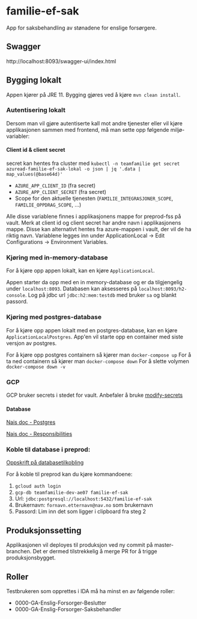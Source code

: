 # familie-ef-sak
App for saksbehandling av stønadene for enslige forsørgere.

## Swagger
http://localhost:8093/swagger-ui/index.html

## Bygging lokalt
Appen kjører på JRE 11. Bygging gjøres ved å kjøre `mvn clean install`. 

### Autentisering lokalt
Dersom man vil gjøre autentiserte kall mot andre tjenester eller vil kjøre applikasjonen sammen med frontend, må man sette opp følgende miljø-variabler:

#### Client id & client secret
secret kan hentes fra cluster med
`kubectl -n teamfamilie get secret azuread-familie-ef-sak-lokal -o json | jq '.data | map_values(@base64d)'`

* `AZURE_APP_CLIENT_ID` (fra secret)
* `AZURE_APP_CLIENT_SECRET` (fra secret)
* Scope for den aktuelle tjenesten (`FAMILIE_INTEGRASJONER_SCOPE`, `FAMILIE_OPPDRAG_SCOPE`, ...)

Alle disse variablene finnes i applikasjonens mappe for preprod-fss på vault. Merk at client id og client secret har andre navn i applikasjonens mappe. 
Disse kan alternativt hentes fra azure-mappen i vault, der vil de ha riktig navn. Variablene legges inn under ApplicationLocal -> Edit Configurations -> Environment Variables. 

### Kjøring med in-memory-database
For å kjøre opp appen lokalt, kan en kjøre `ApplicationLocal`.

Appen starter da opp med en in memory-database og er da tilgjengelig under `localhost:8093`.
Databasen kan aksesseres på `localhost:8093/h2-console`. Log på jdbc url `jdbc:h2:mem:testdb` med bruker `sa` og blankt passord.

### Kjøring med postgres-database
For å kjøre opp appen lokalt med en postgres-database, kan en kjøre `ApplicationLocalPostgres`.
App'en vil starte opp en container med siste versjon av postgres. 

For å kjøre opp postgres containern så kjører man `docker-compose up`
For å ta ned containern så kjører man `docker-compose down`
For å slette volymen `docker-compose down -v`

### GCP
GCP bruker secrets i stedet for vault.
Anbefaler å bruke [modify-secrets](https://github.com/rajatjindal/kubectl-modify-secret)

#### Database
[Nais doc - Postgres](https://doc.nais.io/persistence/postgres/)

[Nais doc - Responsibilities](https://doc.nais.io/persistence/responsibilities/)

### Koble til database i preprod:
[Oppskrift på databasetilkobling](https://github.com/navikt/familie/blob/cb403dbf0e7e5af2f5b0d8168d89dae87ce318c4/doc/utvikling/gcp/gcp_kikke_i_databasen.md)

For å koble til preprod kan du kjøre kommandoene:
1. `gcloud auth login`
2. `gcp-db teamfamilie-dev-ae07 familie-ef-sak`
3. Url: `jdbc:postgresql://localhost:5432/familie-ef-sak`
4. Brukernavn: `fornavn.etternavn@nav.no` som brukernavn 
5. Passord: Lim inn det som ligger i clipboard fra steg 2


## Produksjonssetting
Applikasjonen vil deployes til produksjon ved ny commit på master-branchen. Det er dermed tilstrekkelig å merge PR for å trigge produksjonsbygget. 

## Roller
Testbrukeren som opprettes i IDA må ha minst en av følgende roller:
- 0000-GA-Enslig-Forsorger-Beslutter
- 0000-GA-Enslig-Forsorger-Saksbehandler
  
